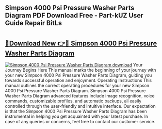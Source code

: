 ## Simpson 4000 Psi Pressure Washer Parts Diagram PDF Download Free - Part-kUZ User Guide Repair BitLs

# <h2><a href="http://dfljpp0.blite.top/?on=Simpson+4000+Psi+Pressure+Washer+Parts+Diagram">🔗Download New 👉🔴 Simpson 4000 Psi Pressure Washer Parts Diagram</a></h2>

[![Simpson 4000 Psi Pressure Washer Parts Diagram download](https://i.imgur.com/lujVjoI.png)](http://dfljpp0.blite.top/?on=Simpson+4000+Psi+Pressure+Washer+Parts+Diagram)
Your Journey Begins Here This manual marks the beginning of your journey with your new Simpson 4000 Psi Pressure Washer Parts Diagram, guiding you towards successful operation and enjoyment. Operating Instructions This manual outlines the correct operating procedures for your new Simpson 4000 Psi Pressure Washer Parts Diagram. Simpson 4000 Psi Pressure Washer Parts Diagram advanced features include image recognition, voice commands, customizable profiles, and automatic backups, all easily controlled through the user-friendly and intuitive interface. Our expectation is that the Simpson 4000 Psi Pressure Washer Parts Diagram has been instrumental in helping you get acquainted with your latest purchase. In case of any queries or concerns, feel free to contact our customer service.
